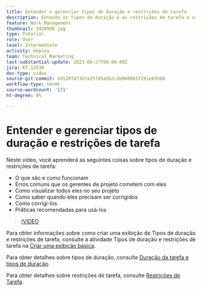 ```yaml
---
title: Entender e gerenciar tipos de duração e restrições de tarefa
description: Entenda os tipos de duração e as restrições de tarefa e saiba como ter certeza de que eles foram configurados corretamente em seus projetos.
feature: Work Management
thumbnail: 3420986.jpg
type: Tutorial
role: User
level: Intermediate
activity: deploy
team: Technical Marketing
last-substantial-update: 2023-06-27T00:00:00Z
jira: KT-13530
doc-type: video
source-git-commit: e91207d73b7a25f05a5b2cde0606b57291e695b0
workflow-type: tm+mt
source-wordcount: '171'
ht-degree: 0%

---
```


# Entender e gerenciar tipos de duração e restrições de tarefa

Neste vídeo, você aprenderá as seguintes coisas sobre tipos de duração e restrições de tarefa:

* O que são e como funcionam
* Erros comuns que os gerentes de projeto cometem com eles
* Como visualizar todos eles no seu projeto
* Como saber quando eles precisam ser corrigidos
* Como corrigi-los
* Práticas recomendadas para usá-los


>[!VIDEO](https://video.tv.adobe.com/v/3420986/?quality=12&learn=on)


Para obter informações sobre como criar uma exibição de Tipos de duração e restrições de tarefa, consulte a atividade Tipos de duração e restrições de tarefa na [Criar uma exibição básica](https://experienceleague.adobe.com/docs/workfront-learn/tutorials-workfront/reporting/basic-reporting/create-a-basic-view.html?lang=en).

Para obter detalhes sobre tipos de duração, consulte [Duração da tarefa e tipos de duração](https://experienceleague.adobe.com/docs/workfront/using/manage-work/tasks/task-duration-and-duration-types/task-duration-duration-type.html?lang=en).

Para obter detalhes sobre restrições de tarefa, consulte [Restrições de Tarefa](https://experienceleague.adobe.com/docs/workfront/using/manage-work/tasks/task-constraints/task-constraints.html?lang=en).


